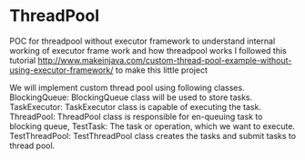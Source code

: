 # ThreadPool
POC for threadpool without executor framework to understand internal working of executor frame work and how threadpool works
I followed this tutorial http://www.makeinjava.com/custom-thread-pool-example-without-using-executor-framework/ 
to make this little project

We will implement custom thread pool using following classes.
BlockingQueue: BlockingQueue class will be used to store tasks.
TaskExecutor: TaskExecutor class is capable of executing the task.
ThreadPool: ThreadPool class is responsible for en-queuing task to blocking queue,
TestTask: The task or operation, which we want to execute.
TestThreadPool: TestThreadPool class creates the tasks and submit tasks to thread pool.
